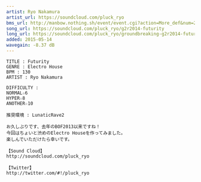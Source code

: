 ```yaml
---
artist: Ryo Nakamura
artist_url: https://soundcloud.com/pluck_ryo
bms_url: http://manbow.nothing.sh/event/event.cgi?action=More_def&num=260&event=96
song_url: https://soundcloud.com/pluck_ryo/g2r2014-futurity
long_url: https://soundcloud.com/pluck_ryo/groundbreaking-g2r2014-futurity-original-mix
added: 2015-05-14
wavegain: -8.37 dB
---
```


    TITLE : Futurity
    GENRE : Electro House
    BPM : 130
    ARTIST : Ryo Nakamura

    DIFFICULTY :
    NORMAL☆6
    HYPER☆8
    ANOTHER☆10

    推奨環境 : LunaticRave2

    お久しぶりです、去年のBOF2013以来ですね！
    今回はちょいと渋めのElectro Houseを作ってみました。
    楽しんでいただけたら幸いです。

    【Sound Cloud】
    http://soundcloud.com/pluck_ryo

    【Twitter】
    http://twitter.com/#!/pluck_ryo
